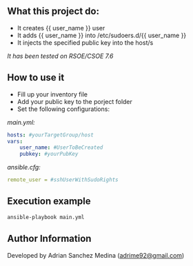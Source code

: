 What this project do:
---------------------

* It creates {{ user_name }} user
* It adds {{ user_name }} into /etc/sudoers.d/{{ user_name }}
* It injects the specified public key into the host/s

*It has been tested on RSOE/CSOE 7.6*

How to use it
-------------

* Fill up your inventory file
* Add your public key to the porject folder
* Set the following configurations:

*main.yml:*
```yaml
hosts: #yourTargetGroup/host
vars:
    user_name: #UserToBeCreated
    pubkey: #yourPubKey
```

*ansible.cfg:*
```.yaml
remote_user = #sshUserWithSudoRights
```

Execution example
------------------

```bash
ansible-playbook main.yml 
```

Author Information
------------------

Developed by Adrian Sanchez Medina (adrime92@gmail.com)
